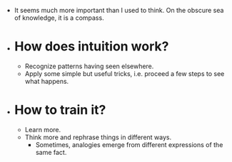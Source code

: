 - It seems much more important than I used to think. On the obscure sea of knowledge, it is a compass.
- # How does intuition work?
	- Recognize patterns having seen elsewhere.
	- Apply some simple but useful tricks, i.e. proceed a few steps to see what happens.
- # How to train it?
	- Learn more.
	- Think more and rephrase things in different ways.
		- Sometimes, analogies emerge from different expressions of the same fact.